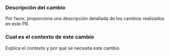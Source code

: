 ### Descripción del cambio
Por favor, proporciona una descripción detallada de los cambios realizados en este PR.

### Cual es el contexto de este cambio
Explica el contexto y por qué se necesita este cambio.